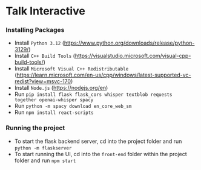 # Talk Interactive
### Installing Packages
- Install `Python 3.12` (https://www.python.org/downloads/release/python-3129/) 
- Install `C++ Build Tools` (https://visualstudio.microsoft.com/visual-cpp-build-tools/)
- Install `Microsoft Visual C++ Redistributable` (https://learn.microsoft.com/en-us/cpp/windows/latest-supported-vc-redist?view=msvc-170)
- Install `Node.js` (https://nodejs.org/en)
- Run `pip install flask flask_cors whisper textblob requests together openai-whisper spacy`
- Run `python -m spacy download en_core_web_sm`
- Run `npm install react-scripts`

### Running the project
- To start the flask backend server, cd into the project folder and run `python -m flaskserver`
- To start running the UI, cd into the `front-end` folder within the project folder and run `npm start`